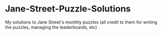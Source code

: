 # Jane-Street-Puzzle-Solutions
My solutions to Jane Street's monthly puzzles (all credit to them for writing the puzzles, managing the leaderboards, etc) .
